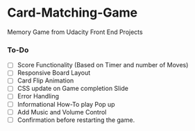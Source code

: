 # Card-Matching-Game
Memory Game from Udacity Front End Projects

### To-Do
- [ ] Score Functionality (Based on Timer and number of Moves)
- [ ] Responsive Board Layout
- [ ] Card Flip Animation
- [ ] CSS update on Game completion Slide
- [ ] Error Handling
- [ ] Informational How-To play Pop up
- [ ] Add Music and Volume Control
- [ ] Confirmation before restarting the game.
